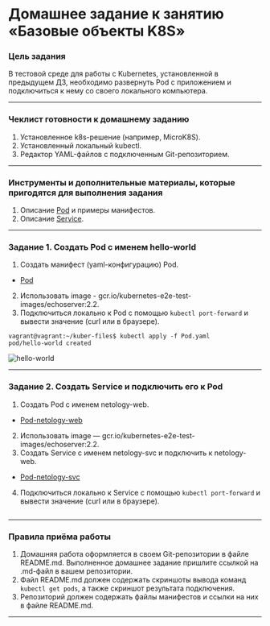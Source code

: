 # Домашнее задание к занятию «Базовые объекты K8S»

### Цель задания

В тестовой среде для работы с Kubernetes, установленной в предыдущем ДЗ, необходимо развернуть Pod с приложением и подключиться к нему со своего локального компьютера. 

------

### Чеклист готовности к домашнему заданию

1. Установленное k8s-решение (например, MicroK8S).
2. Установленный локальный kubectl.
3. Редактор YAML-файлов с подключенным Git-репозиторием.

------

### Инструменты и дополнительные материалы, которые пригодятся для выполнения задания

1. Описание [Pod](https://kubernetes.io/docs/concepts/workloads/pods/) и примеры манифестов.
2. Описание [Service](https://kubernetes.io/docs/concepts/services-networking/service/).

------

### Задание 1. Создать Pod с именем hello-world

1. Создать манифест (yaml-конфигурацию) Pod.

* [Pod](https://github.com/Destian1995/kuber-files/blob/main/Pod.yaml)
2. Использовать image - gcr.io/kubernetes-e2e-test-images/echoserver:2.2.
3. Подключиться локально к Pod с помощью `kubectl port-forward` и вывести значение (curl или в браузере).
```
vagrant@vagrant:~/kuber-files$ kubectl apply -f Pod.yaml
pod/hello-world created
```
![hello-world](https://user-images.githubusercontent.com/106807250/229056467-d7912df7-87a0-4f82-b0c1-25a8657bc6e7.jpg)

------

### Задание 2. Создать Service и подключить его к Pod

1. Создать Pod с именем netology-web.
 
* [Pod-netology-web](https://github.com/Destian1995/kuber-files/blob/main/netology-web.yaml)
2. Использовать image — gcr.io/kubernetes-e2e-test-images/echoserver:2.2.
3. Создать Service с именем netology-svc и подключить к netology-web.

* [Pod-netology-svc](https://github.com/Destian1995/kuber-files/blob/main/Service.yaml) 
4. Подключиться локально к Service с помощью `kubectl port-forward` и вывести значение (curl или в браузере).
```

```
------

### Правила приёма работы

1. Домашняя работа оформляется в своем Git-репозитории в файле README.md. Выполненное домашнее задание пришлите ссылкой на .md-файл в вашем репозитории.
2. Файл README.md должен содержать скриншоты вывода команд `kubectl get pods`, а также скриншот результата подключения.
3. Репозиторий должен содержать файлы манифестов и ссылки на них в файле README.md.

------
